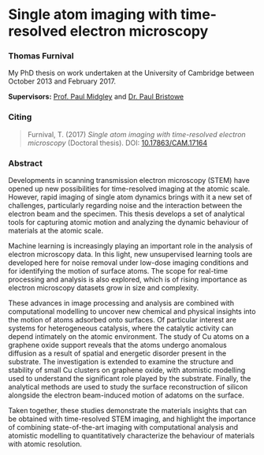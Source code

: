 # Single atom imaging with time-resolved electron microscopy
### Thomas Furnival

My PhD thesis on work undertaken at the University of Cambridge between October
2013 and February 2017.

**Supervisors:** [Prof. Paul Midgley](https://www.msm.cam.ac.uk/people/midgley) and [Dr. Paul Bristowe](https://www.msm.cam.ac.uk/people/bristowe)

### Citing

> Furnival, T. (2017) *Single atom imaging with time-resolved electron microscopy* (Doctoral thesis). DOI: [10.17863/CAM.17164](https://doi.org/10.17863/CAM.17164)

### Abstract
Developments in scanning transmission electron microscopy (STEM) have opened up
new possibilities for time-resolved imaging at the atomic scale. However, rapid
imaging of single atom dynamics brings with it a new set of challenges,
particularly regarding noise and the interaction between the electron beam and
the specimen. This thesis develops a set of analytical tools for capturing
atomic motion and analyzing the dynamic behaviour of materials at the atomic
scale.

Machine learning is increasingly playing an important role in the
analysis of electron microscopy data. In this light, new unsupervised learning tools are
developed here for noise removal under low-dose imaging conditions and for
identifying the motion of surface atoms. The scope for real-time processing and
analysis is also explored, which is of rising importance as electron microscopy
datasets grow in size and complexity.

These advances in image processing and
analysis are combined with computational modelling to uncover new chemical and
physical insights into the motion of atoms adsorbed onto surfaces. Of particular
interest are systems for heterogeneous catalysis, where the catalytic activity
can depend intimately on the atomic environment. The study of Cu atoms on a
graphene oxide support reveals that the atoms undergo anomalous diffusion as a
result of spatial and energetic disorder present in the substrate. The
investigation is extended to examine the structure and stability of small Cu
clusters on graphene oxide, with atomistic modelling used to understand the
significant role played by the substrate. Finally, the analytical methods are
used to study the surface reconstruction of silicon alongside the electron
beam-induced motion of adatoms on the surface.

Taken together, these studies demonstrate the materials insights that can be
obtained with time-resolved STEM imaging, and highlight the importance of
combining state-of-the-art imaging with computational analysis and atomistic
modelling to quantitatively characterize the behaviour of materials with
atomic resolution.

